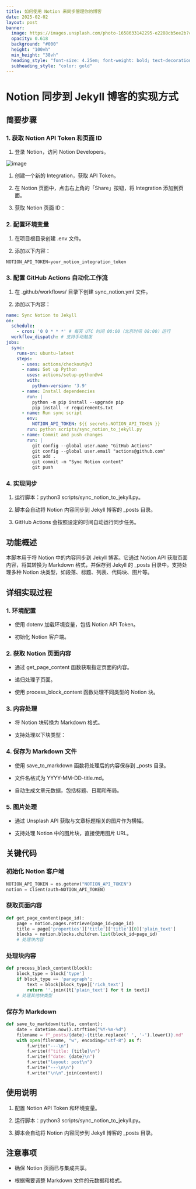 ```yaml
---
title: 如何使用 Notion 来同步管理你的博客
date: 2025-02-02
layout: post
banner:
  image: https://images.unsplash.com/photo-1658633142295-e2288cb5ee2b?crop=entropy&cs=tinysrgb&fit=max&fm=jpg&ixid=M3w2OTIwMzJ8MHwxfHJhbmRvbXx8fHx8fHx8fDE3Mzg0OTE0Mzd8&ixlib=rb-4.0.3&q=80&w=1080
  opacity: 0.618
  background: "#000"
  height: "100vh"
  min_height: "38vh"
  heading_style: "font-size: 4.25em; font-weight: bold; text-decoration: underline"
  subheading_style: "color: gold"
---
```


# Notion 同步到 Jekyll 博客的实现方式

## 简要步骤

### 1. 获取 Notion API Token 和页面 ID

1. 登录 Notion，访问 Notion Developers。

![image](https://prod-files-secure.s3.us-west-2.amazonaws.com/a7a0cc5a-89b9-4cda-8686-1fba0ca52f40/d19c1afe-dea5-4312-9333-786b0ba83054/image.png?X-Amz-Algorithm=AWS4-HMAC-SHA256&X-Amz-Content-Sha256=UNSIGNED-PAYLOAD&X-Amz-Credential=ASIAZI2LB4666SPGU3DP%2F20250202%2Fus-west-2%2Fs3%2Faws4_request&X-Amz-Date=20250202T101717Z&X-Amz-Expires=3600&X-Amz-Security-Token=IQoJb3JpZ2luX2VjEN%2F%2F%2F%2F%2F%2F%2F%2F%2F%2F%2FwEaCXVzLXdlc3QtMiJGMEQCIHwXbXNiHtEj1ZIUztyj%2FaaEDsJTduxC8JNWJFEhkUYVAiAlITKLkLIKR%2F%2B6BC2KrPiz9DGSX8hrWH7lO4huk813HyqIBAjn%2F%2F%2F%2F%2F%2F%2F%2F%2F%2F8BEAAaDDYzNzQyMzE4MzgwNSIMy%2BYZwai5UZ8Nmjz3KtwDf7Msf2cuaCxkq%2BPnE3koI73CgmDT6Fa4x5JpIukP6lZenmMz1DRZYp85oDxKt9E5jqHflwhxZbnuwQNMGsf3oAAj8NhPQ3WvWuZFdrroGscjnKZvxJog4K6MMYJufYu7jGMB93QNf%2FMZTx4pW7nAYWS%2FIAASYL1UipVUcvXUpPfNfc8knKWkne%2BPMDDipI7XVQJVUKkOxQGPAlEuzjHknLme%2FhO%2BUgdc1GLy0GtT%2FWP%2B1CsOPtForFR1lgbLBVp1kz9CjesxQT6FRx%2BpKd2rusrztd5ruZngOPbQ2MBrcQULO7Irwi7zWxM7KtyBLbnDiq0sb5IuVn0YQXIHfnr3IKqcCebPgt0mErfK3w5KU7LkSvx8fS3a4DCQVdrIRgrLRpetCQ0wlUbiOqOOBaYvf9pg8lN4tpYhQ30oDxgq7zEFy1bTBCkoi%2Ftzq7FktUN%2FKAfIQeaclcbw5Sxr%2Fq%2BRXF7rify2AXSsHV%2FpElpjQ%2FaV3apFuoXZ2mGMLAgU6AUz9L6ePEwmRvzB3H6dENlQaEXsheRELQA%2BV54pBq7xv2GoEHCBG%2FbLikr4cPnqLZJIUgwpIrhIa5olCyqVwUYmAun87fROgwECPXg%2BZFQk9q5YEHFZivz%2BFF2XEj4wjZ38vAY6pgE9rjveDBkTwNQSQ4FVTnJlOVC0PB7ytBF6AXW2BUGCVx%2BZedjcqdULd4t2u52yviuwE6uIv8Df9BH8NII1FzuLahSJVCrGU1O3njbyVcIVdKvqX%2F7saGgfIAhZTEyLV8it3uo8fphdcH3yLzoROknjedPfUl%2BmTPFDwfhwkTLHh5r%2B%2BQTC17WpfZA2%2BX4xPFlJzcR5QRX1Bq18lpZ%2FZfBhGukLkvyZ&X-Amz-Signature=0615a4fe8f858b2a95417734e6b12ec59f2257430419c898a5e7b26cd00a1ee5&X-Amz-SignedHeaders=host&x-id=GetObject)

1. 创建一个新的 Integration，获取 API Token。

1. 在 Notion 页面中，点击右上角的「Share」按钮，将 Integration 添加到页面。

1. 获取 Notion 页面 ID：


### 2. 配置环境变量

1. 在项目根目录创建 .env 文件。

1. 添加以下内容：

```javascript
NOTION_API_TOKEN=your_notion_integration_token
```

### 3. 配置 GitHub Actions 自动化工作流

1. 在 .github/workflows/ 目录下创建 sync_notion.yml 文件。

1. 添加以下内容：

```yaml
name: Sync Notion to Jekyll
on:
  schedule:
    - cron: '0 0 * * *' # 每天 UTC 时间 00:00（北京时间 08:00）运行
  workflow_dispatch: # 支持手动触发
jobs:
  sync:
    runs-on: ubuntu-latest
    steps:
      - uses: actions/checkout@v3
      - name: Set up Python
        uses: actions/setup-python@v4
        with:
          python-version: '3.9'
      - name: Install dependencies
        run: |
          python -m pip install --upgrade pip
          pip install -r requirements.txt
      - name: Run sync script
        env:
          NOTION_API_TOKEN: ${{ secrets.NOTION_API_TOKEN }}
        run: python scripts/sync_notion_to_jekyll.py
      - name: Commit and push changes
        run: |
          git config --global user.name "GitHub Actions"
          git config --global user.email "actions@github.com"
          git add .
          git commit -m "Sync Notion content"
          git push
```

### 4. 实现同步

1. 运行脚本：python3 scripts/sync_notion_to_jekyll.py。

1. 脚本会自动将 Notion 内容同步到 Jekyll 博客的 _posts 目录。

1. GitHub Actions 会按照设定的时间自动运行同步任务。

## 功能概述

本脚本用于将 Notion 中的内容同步到 Jekyll 博客。它通过 Notion API 获取页面内容，将其转换为 Markdown 格式，并保存到 Jekyll 的 _posts 目录中。支持处理多种 Notion 块类型，如段落、标题、列表、代码块、图片等。

## 详细实现过程

### 1. 环境配置

- 使用 dotenv 加载环境变量，包括 Notion API Token。

- 初始化 Notion 客户端。

### 2. 获取 Notion 页面内容

- 通过 get_page_content 函数获取指定页面的内容。

- 递归处理子页面。

- 使用 process_block_content 函数处理不同类型的 Notion 块。

### 3. 内容处理

- 将 Notion 块转换为 Markdown 格式。

- 支持处理以下块类型：


### 4. 保存为 Markdown 文件

- 使用 save_to_markdown 函数将处理后的内容保存到 _posts 目录。

- 文件名格式为 YYYY-MM-DD-title.md。

- 自动生成文章元数据，包括标题、日期和布局。

### 5. 图片处理

- 通过 Unsplash API 获取与文章标题相关的图片作为横幅。

- 支持处理 Notion 中的图片块，直接使用图片 URL。

## 关键代码

### 初始化 Notion 客户端

```python
NOTION_API_TOKEN = os.getenv("NOTION_API_TOKEN")
notion = Client(auth=NOTION_API_TOKEN)
```

### 获取页面内容

```python
def get_page_content(page_id):
    page = notion.pages.retrieve(page_id=page_id)
    title = page['properties']['title']['title'][0]['plain_text']
    blocks = notion.blocks.children.list(block_id=page_id)
    # 处理块内容
```

### 处理块内容

```python
def process_block_content(block):
    block_type = block['type']
    if block_type == 'paragraph':
        text = block[block_type]['rich_text']
        return ''.join([t['plain_text'] for t in text])
    # 处理其他块类型
```

### 保存为 Markdown

```python
def save_to_markdown(title, content):
    date = datetime.now().strftime("%Y-%m-%d")
    filename = f"_posts/{date}-{title.replace(' ', '-').lower()}.md"
    with open(filename, "w", encoding="utf-8") as f:
        f.write("---\n")
        f.write(f"title: {title}\n")
        f.write(f"date: {date}\n")
        f.write("layout: post\n")
        f.write("---\n\n")
        f.write("\n\n".join(content))
```

## 使用说明

1. 配置 Notion API Token 和环境变量。

1. 运行脚本：python3 scripts/sync_notion_to_jekyll.py。

1. 脚本会自动将 Notion 内容同步到 Jekyll 博客的 _posts 目录。

## 注意事项

- 确保 Notion 页面已与集成共享。

- 根据需要调整 Markdown 文件的元数据和格式。